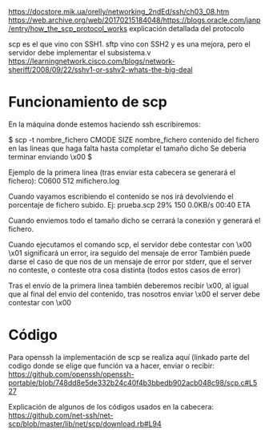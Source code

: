 https://docstore.mik.ua/orelly/networking_2ndEd/ssh/ch03_08.htm
https://web.archive.org/web/20170215184048/https://blogs.oracle.com/janp/entry/how_the_scp_protocol_works
  explicación detallada del protocolo

scp es el que vino con SSH1.
sftp vino con SSH2 y es una mejora, pero el servidor debe implementar el subsistema.v
https://learningnetwork.cisco.com/blogs/network-sheriff/2008/09/22/sshv1-or-sshv2-whats-the-big-deal


# Funcionamiento de scp

En la máquina donde estemos haciendo ssh escribiremos:

$ scp -t nombre_fichero
CMODE SIZE nombre_fichero
contenido del fichero
en las lineas que haga falta
hasta completar el tamaño dicho
Se deberia terminar enviando
\x00
$

Ejemplo de la primera linea (tras enviar esta cabecera se generará el fichero):
C0600 512 mifichero.log

Cuando vayamos escribiendo el contenido se nos irá devolviendo el porcentaje de fichero subido. Ej:
prueba.scp                                                                                                                                                                        29%  150     0.0KB/s   00:40 ETA

Cuando enviemos todo el tamaño dicho se cerrará la conexión y generará el fichero.


Cuando ejecutamos el comando scp, el servidor debe contestar con \x00
\x01 significará un error, ira seguido del mensaje de error
También puede darse el caso de que nos de un mensaje de error por stderr, que el server no conteste, o conteste otra cosa distinta (todos estos casos de error)

Tras el envío de la primera linea también deberemos recibir \x00, al igual que al final del envio del contenido, tras nosotros enviar \x00 el server debe contestar con \x00



# Código
Para openssh la implementación de scp se realiza aquí (linkado parte del codigo donde se elige que función va a hacer, enviar o recibir:
https://github.com/openssh/openssh-portable/blob/748dd8e5de332b24c40f4b3bbedb902acb048c98/scp.c#L527

Explicación de algunos de los códigos usados en la cabecera:
https://github.com/net-ssh/net-scp/blob/master/lib/net/scp/download.rb#L94
